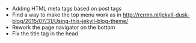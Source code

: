 * Adding HTML meta tags based on post tags
* Find a way to make the top menu work as in http://rcrmn.nl/jekyll-dusk-blog/2015/07/31/Using-this-jekyll-blog-theme/
* Rework the page navigator on the bottom
* Fix the title tag in the head
